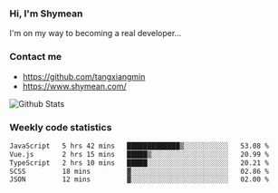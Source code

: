 ### Hi, I'm Shymean

I'm on my way to becoming a real developer...

### Contact me

- <https://github.com/tangxiangmin>
- <https://www.shymean.com/>

![Github Stats](https://github-readme-stats.vercel.app/api?username=tangxiangmin&show_icons=true&theme=dark)


###  Weekly code statistics

<!--START_SECTION:waka-->

```txt
JavaScript   5 hrs 42 mins   █████████████▒░░░░░░░░░░░   53.08 %
Vue.js       2 hrs 15 mins   █████▒░░░░░░░░░░░░░░░░░░░   20.99 %
TypeScript   2 hrs 10 mins   █████░░░░░░░░░░░░░░░░░░░░   20.21 %
SCSS         18 mins         ▓░░░░░░░░░░░░░░░░░░░░░░░░   02.86 %
JSON         12 mins         ▓░░░░░░░░░░░░░░░░░░░░░░░░   02.00 %
```

<!--END_SECTION:waka-->